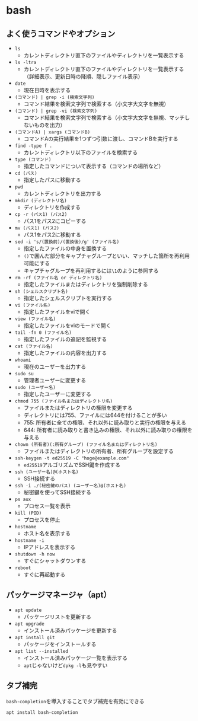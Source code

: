 # bash
## よく使うコマンドやオプション
* `ls`
    * カレントディレクトリ直下のファイルやディレクトリを一覧表示する
* `ls -ltra`
    * カレントディレクトリ直下のファイルやディレクトリを一覧表示する（詳細表示、更新日時の降順、隠しファイル表示）
* `date`
    * 現在日時を表示する
* `(コマンド) | grep -i (検索文字列)`
    * コマンド結果を検索文字列で検索する（小文字大文字を無視）
* `(コマンド) | grep -vi (検索文字列)`
    * コマンド結果を検索文字列で検索する（小文字大文字を無視、マッチしないものを出力）
* `(コマンドA) | xargs (コマンドB)`
    * コマンドAの実行結果を1つずつ引数に渡し、コマンドBを実行する
* `find -type f .`
    * カレントディレクトリ以下のファイルを検索する
* `type (コマンド)`
    * 指定したコマンドについて表示する（コマンドの場所など）
* `cd (パス)`
    * 指定したパスに移動する
* `pwd`
    * カレントディレクトリを出力する
* `mkdir (ディレクトリ名)`
    * ディレクトリを作成する
* `cp -r (パス1) (パス2)`
    * パス1をパス2にコピーする
* `mv (パス1) (パス2)`
    * パス1をパス2に移動する
* `sed -i 's/(置換前)/(置換後)/g' (ファイル名)`
    * 指定したファイルの中身を置換する
    * `()`で囲んだ部分をキャプチャグループといい、マッチした箇所を再利用可能にする
    * キャプチャグループを再利用するには`\1`のように参照する
* `rm -rf (ファイル名 or ディレクトリ名)`
    * 指定したファイルまたはディレクトリを強制削除する
* `sh (シェルスクリプト名)`
    * 指定したシェルスクリプトを実行する
* `vi (ファイル名)`
    * 指定したファイルをviで開く
* `view (ファイル名)`
    * 指定したファイルをviのモードで開く
* `tail -fn 0 (ファイル名)`
    * 指定したファイルの追記を監視する
* `cat (ファイル名)`
    * 指定したファイルの内容を出力する
* `whoami`
    * 現在のユーザーを出力する
* `sudo su`
    * 管理者ユーザーに変更する
* `sudo (ユーザー名)`
    * 指定したユーザーに変更する
* `chmod 755 (ファイル名またはディレクトリ名)`
    * ファイルまたはディレクトリの権限を変更する
    * ディレクトリには755、ファイルには644を付けることが多い
    * 755: 所有者に全ての権限、それ以外に読み取りと実行の権限を与える
    * 644: 所有者に読み取りと書き込みの権限、それ以外に読み取りの権限を与える
* `chown (所有者)(:所有グループ) (ファイル名またはディレクトリ名)`
    * ファイルまたはディレクトリの所有者、所有グループを設定する
* `ssh-keygen -t ed25519 -C "hoge@example.com"`
    * `ed25519`アルゴリズムでSSH鍵を作成する
* `ssh (ユーザー名)@(ホスト名)`
    * SSH接続する
* `ssh -i ./(秘密鍵のパス) (ユーザー名)@(ホスト名)`
    * 秘密鍵を使ってSSH接続する
* `ps aux`
    * プロセス一覧を表示
* `kill (PID)`
    * プロセスを停止
* `hostname`
    * ホスト名を表示する
* `hostname -i`
    * IPアドレスを表示する
* `shutdown -h now`
    * すぐにシャットダウンする
* `reboot`
    * すぐに再起動する

## パッケージマネージャ（apt）
* `apt update`
    * パッケージリストを更新する
* `apt upgrade`
    * インストール済みパッケージを更新する
* `apt install git`
    * パッケージをインストールする
* `apt list --installed`
    * インストール済みパッケージ一覧を表示する
    * `apt`じゃないけど`dpkg -l`も見やすい

## タブ補完
`bash-completion`を導入することでタブ補完を有効にできる  
```
apt install bash-completion
```